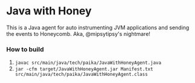 # Java with Honey
This is a Java agent for auto instrumenting JVM applications and sending the events to Honeycomb.  Aka, @mipsytipsy's nightmare!

### How to build
1.  `javac src/main/java/tech/paika/JavaWithHoneyAgent.java`
1.  `jar -cfm target/JavaWithHoneyAgent.jar Manifest.txt src/main/java/tech/paika/JavaWithHoneyAgent.class`
